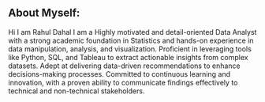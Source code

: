 ## About Myself:
Hi I am Rahul Dahal
I am a Highly motivated and detail-oriented Data Analyst with a strong academic foundation in Statistics
and hands-on experience in data manipulation, analysis, and visualization. Proficient in leveraging
tools like Python, SQL, and Tableau to extract actionable insights from complex datasets. Adept at
delivering data-driven recommendations to enhance decisions-making processes. Committed to continuous
learning and innovation, with a proven ability to communicate findings effectively to technical and
non-technical stakeholders.

